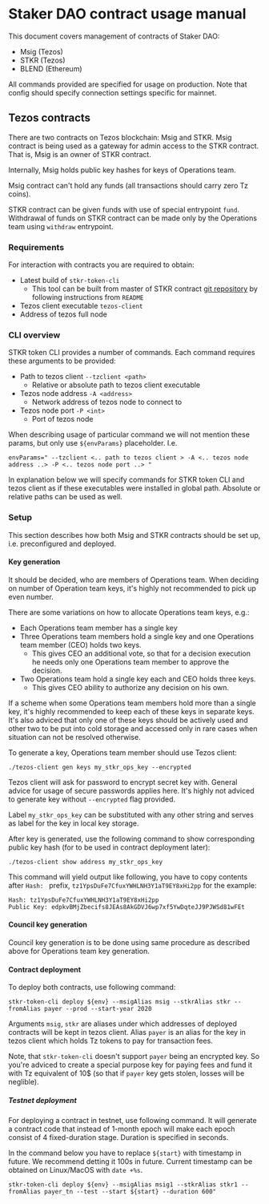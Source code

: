 # Staker DAO contract usage manual

This document covers management of contracts of
Staker DAO:

* Msig (Tezos)
* STKR (Tezos)
* BLEND (Ethereum)

All commands provided are specified for usage
on production. Note that config should specify
connection settings specific for mainnet.

## Tezos contracts

There are two contracts on Tezos blockchain:
Msig and STKR. Msig contract is being used as
a gateway for admin access to the STKR contract.
That is, Msig is an owner of STKR contract.

Internally, Msig holds public key hashes for
keys of Operations team.

Msig contract can't hold any funds (all transactions
should carry zero Tz coins).

STKR contract can be given funds with use of special
entrypoint `fund`.
Withdrawal of funds on STKR contract can be made
only by the Operations team using `withdraw`
entrypoint.

### Requirements

For interaction with contracts you are required to obtain:

* Latest build of `stkr-token-cli`
  * This tool can be built from master of STKR contract
    [git repository](http://todo-makelink.org) by following
    instructions from `README`
* Tezos client executable `tezos-client`
* Address of tezos full node

### CLI overview

STKR token CLI provides a number of commands.
Each command requires these arguments to be provided:

* Path to tezos client `--tzclient <path>`
  * Relative or absolute path to tezos client executable
* Tezos node address `-A <address>`
  * Network address of tezos node to connect to
* Tezos node port `-P <int>`
  * Port of tezos node

When describing usage of particular command we will
not mention these params, but only use `${envParams}`
placeholder. I.e.

```
envParams=" --tzclient <.. path to tezos client > -A <.. tezos node address ..> -P <.. tezos node port ..> "
```

In explanation below we will specify commands for
STKR token CLI and tezos client as if these executables
were installed in global path. Absolute or relative paths
can be used as well.

### Setup

This section describes how both Msig and STKR
contracts should be set up,
i.e. preconfigured and deployed.

#### Key generation

It should be decided, who are members of Operations
team. When deciding on number of Operation team
keys, it's highly not recommended to pick up even number.

There are some variations on how to allocate
Operations team keys, e.g.:

* Each Operations team member has a single key
* Three Operations team members hold a single key
  and one Operations team member (CEO) holds
  two keys.
  * This gives CEO an additional vote, so that
    for a decision execution he needs only one
    Operations team member to approve the decision.
* Two Operations team hold a single key each
  and CEO holds three keys.
  * This gives CEO ability to authorize any
    decision on his own.

If a scheme when some Operations team members hold
more than a single key, it's highly recommended to
keep each of these keys in separate keys. It's also
adviced that only one of these keys should be actively
used and other two to be put into cold storage
and accessed only in rare cases when situation
can not be resolved otherwise.

To generate a key, Operations team member should
use Tezos client:

```
./tezos-client gen keys my_stkr_ops_key --encrypted
```

Tezos client will ask for password to encrypt secret
key with. General advice for usage of secure passwords
applies here. It's highly not adviced to generate key
without `--encrypted` flag provided.

Label `my_stkr_ops_key` can be substituted with
any other string and serves as label for the key
in local key storage.

After key is generated, use the following command
to show corresponding public key hash (for to be
used in contract deployment later):

```
./tezos-client show address my_stkr_ops_key
```

This command will yield output like following, you
have to copy contents after `Hash: ` prefix,
`tz1YpsDuFe7CfuxYWHLNH3Y1aT9EY8xHi2pp` for the example:

```
Hash: tz1YpsDuFe7CfuxYWHLNH3Y1aT9EY8xHi2pp
Public Key: edpkvBMjZbecifs8JEAs8AkGDVJ6wp7xf5YwDqteJJ9PJWSd81wFEt
```

#### Council key generation

Council key generation is to be done using same
procedure as described above for Operations team
key generation.

#### Contract deployment

To deploy both contracts, use following command:

```
stkr-token-cli deploy ${env} --msigAlias msig --stkrAlias stkr --fromAlias payer --prod --start-year 2020
```

Arguments `msig`, `stkr` are aliases under which
addresses of deployed contracts will be kept in tezos
client.
Alias `payer` is an alias for the key in tezos client
which holds Tz tokens to pay for transaction fees.

Note, that `stkr-token-cli` doesn't support `payer`
being an encrypted key. So you're adviced to create
a special purpose key for paying fees and fund it with
Tz equivalent of 10$ (so that if `payer` key gets stolen,
losses will be neglible).

##### Testnet deployment

For deploying a contract in testnet, use following command.
It will generate a contract code that instead of 1-month epoch
will make each epoch consist of 4 fixed-duration stage.
Duration is specified in seconds.

In the command below you have to replace `${start}` with
timestamp in future. We recommend detting it 100s in future.
Current timestamp can be obtained on Linux/MacOS with `date +%s`.

```
stkr-token-cli deploy ${env} --msigAlias msig1 --stkrAlias stkr1 --fromAlias payer_tn --test --start ${start} --duration 600"
```

